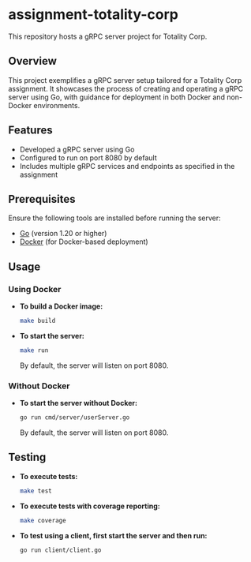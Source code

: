 # assignment-totality-corp

This repository hosts a gRPC server project for Totality Corp.

## Overview

This project exemplifies a gRPC server setup tailored for a Totality Corp assignment. It showcases the process of creating and operating a gRPC server using Go, with guidance for deployment in both Docker and non-Docker environments.

## Features

- Developed a gRPC server using Go
- Configured to run on port 8080 by default
- Includes multiple gRPC services and endpoints as specified in the assignment

## Prerequisites

Ensure the following tools are installed before running the server:

- [Go](https://golang.org/dl/) (version 1.20 or higher)
- [Docker](https://www.docker.com/get-started) (for Docker-based deployment)

## Usage

### Using Docker

- **To build a Docker image:**

    ```bash
    make build
    ```

- **To start the server:**

    ```bash
    make run
    ```

    By default, the server will listen on port 8080.

### Without Docker

- **To start the server without Docker:**

    ```bash
    go run cmd/server/userServer.go
    ```

    By default, the server will listen on port 8080.

## Testing

- **To execute tests:**

    ```bash
    make test
    ```

- **To execute tests with coverage reporting:**

    ```bash
    make coverage
    ```

- **To test using a client, first start the server and then run:**

    ```bash
    go run client/client.go
    ```